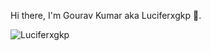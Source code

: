 Hi there, I'm Gourav Kumar aka Luciferxgkp :wave:.

![Luciferxgkp](https://raw.githubusercontent.com/Luciferxgkp/Luciferxgkp/master/assets/luciferxgkp.png)
